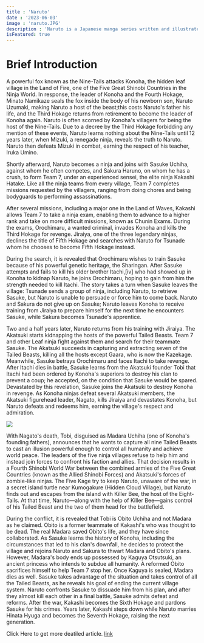 ```yaml
---
title : 'Naruto'
date : '2023-06-03'
image : 'naruto.JPG'
description : 'Naruto is a Japanese manga series written and illustrated by Masashi Kishimoto. It tells the story of Naruto Uzumaki, a young ninja who seeks recognition from his peers and dreams of becoming the Hokage, the leader of his village, and remember its better than one piece.'
isFeatured: true
---
```



# Brief Introduction

A powerful fox known as the Nine-Tails attacks Konoha, the hidden leaf village in the Land of Fire, one of the Five Great Shinobi Countries in the Ninja World. In response, the leader of Konoha and the Fourth Hokage, Minato Namikaze seals the fox inside the body of his newborn son, Naruto Uzumaki, making Naruto a host of the beast;this costs Naruto's father his life, and the Third Hokage returns from retirement to become the leader of Konoha again. Naruto is often scorned by Konoha's villagers for being the host of the Nine-Tails. Due to a decree by the Third Hokage forbidding any mention of these events, Naruto learns nothing about the Nine-Tails until 12 years later, when Mizuki, a renegade ninja, reveals the truth to Naruto. Naruto then defeats Mizuki in combat, earning the respect of his teacher, Iruka Umino.

Shortly afterward, Naruto becomes a ninja and joins with Sasuke Uchiha, against whom he often competes, and Sakura Haruno, on whom he has a crush, to form Team 7, under an experienced sensei, the elite ninja Kakashi Hatake. Like all the ninja teams from every village, Team 7 completes missions requested by the villagers, ranging from doing chores and being bodyguards to performing assassinations.

After several missions, including a major one in the Land of Waves, Kakashi allows Team 7 to take a ninja exam, enabling them to advance to a higher rank and take on more difficult missions, known as Chunin Exams. During the exams, Orochimaru, a wanted criminal, invades Konoha and kills the Third Hokage for revenge. Jiraiya, one of the three legendary ninjas, declines the title of Fifth Hokage and searches with Naruto for Tsunade whom he chooses to become Fifth Hokage instead.

During the search, it is revealed that Orochimaru wishes to train Sasuke because of his powerful genetic heritage, the Sharingan. After Sasuke attempts and fails to kill his older brother Itachi,[iv] who had showed up in Konoha to kidnap Naruto, he joins Orochimaru, hoping to gain from him the strength needed to kill Itachi. The story takes a turn when Sasuke leaves the village: Tsunade sends a group of ninja, including Naruto, to retrieve Sasuke, but Naruto is unable to persuade or force him to come back. Naruto and Sakura do not give up on Sasuke; Naruto leaves Konoha to receive training from Jiraiya to prepare himself for the next time he encounters Sasuke, while Sakura becomes Tsunade's apprentice.

Two and a half years later, Naruto returns from his training with Jiraiya. The Akatsuki starts kidnapping the hosts of the powerful Tailed Beasts. Team 7 and other Leaf ninja fight against them and search for their teammate Sasuke. The Akatsuki succeeds in capturing and extracting seven of the Tailed Beasts, killing all the hosts except Gaara, who is now the Kazekage. Meanwhile, Sasuke betrays Orochimaru and faces Itachi to take revenge. After Itachi dies in battle, Sasuke learns from the Akatsuki founder Tobi that Itachi had been ordered by Konoha's superiors to destroy his clan to prevent a coup; he accepted, on the condition that Sasuke would be spared. Devastated by this revelation, Sasuke joins the Akatsuki to destroy Konoha in revenge. As Konoha ninjas defeat several Akatsuki members, the Akatsuki figurehead leader, Nagato, kills Jiraiya and devastates Konoha, but Naruto defeats and redeems him, earning the village's respect and admiration.

![](/images/posts/getting-first/naruto2.jpg)

With Nagato's death, Tobi, disguised as Madara Uchiha (one of Konoha's founding fathers), announces that he wants to capture all nine Tailed Beasts to cast an illusion powerful enough to control all humanity and achieve world peace. The leaders of the five ninja villages refuse to help him and instead join forces to confront his faction and allies. That decision results in a Fourth Shinobi World War between the combined armies of the Five Great Countries (known as the Allied Shinobi Forces) and Akatsuki's forces of zombie-like ninjas. The Five Kage try to keep Naruto, unaware of the war, in a secret island turtle near Kumogakure (Hidden Cloud Village), but Naruto finds out and escapes from the island with Killer Bee, the host of the Eight-Tails. At that time, Naruto—along with the help of Killer Bee—gains control of his Tailed Beast and the two of them head for the battlefield.

During the conflict, it is revealed that Tobi is Obito Uchiha and not Madara as he claimed. Obito is a former teammate of Kakashi's who was thought to be dead. The real Madara saved Obito's life, and they have since collaborated. As Sasuke learns the history of Konoha, including the circumstances that led to his clan's downfall, he decides to protect the village and rejoins Naruto and Sakura to thwart Madara and Obito's plans. However, Madara's body ends up possessed by Kaguya Otsutsuki, an ancient princess who intends to subdue all humanity. A reformed Obito sacrifices himself to help Team 7 stop her. Once Kaguya is sealed, Madara dies as well. Sasuke takes advantage of the situation and takes control of all the Tailed Beasts, as he reveals his goal of ending the current village system. Naruto confronts Sasuke to dissuade him from his plan, and after they almost kill each other in a final battle, Sasuke admits defeat and reforms. After the war, Kakashi becomes the Sixth Hokage and pardons Sasuke for his crimes. Years later, Kakashi steps down while Naruto marries Hinata Hyuga and becomes the Seventh Hokage, raising the next generation.

Click Here to get more deatiled article. [link](https://en.wikipedia.org/wiki/Naruto)